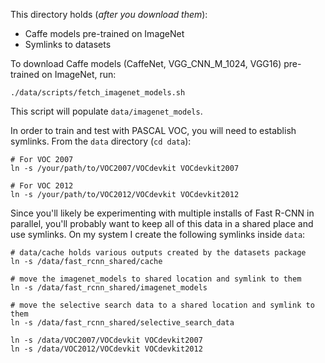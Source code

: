 This directory holds (*after you download them*):
- Caffe models pre-trained on ImageNet
- Symlinks to datasets

To download Caffe models (CaffeNet, VGG_CNN_M_1024, VGG16) pre-trained on ImageNet, run:

```
./data/scripts/fetch_imagenet_models.sh
```

This script will populate `data/imagenet_models`.

In order to train and test with PASCAL VOC, you will need to establish symlinks.
From the `data` directory (`cd data`):

```
# For VOC 2007
ln -s /your/path/to/VOC2007/VOCdevkit VOCdevkit2007

# For VOC 2012
ln -s /your/path/to/VOC2012/VOCdevkit VOCdevkit2012
```

Since you'll likely be experimenting with multiple installs of Fast R-CNN in
parallel, you'll probably want to keep all of this data in a shared place and
use symlinks. On my system I create the following symlinks inside `data`:

```
# data/cache holds various outputs created by the datasets package
ln -s /data/fast_rcnn_shared/cache

# move the imagenet_models to shared location and symlink to them
ln -s /data/fast_rcnn_shared/imagenet_models

# move the selective search data to a shared location and symlink to them
ln -s /data/fast_rcnn_shared/selective_search_data

ln -s /data/VOC2007/VOCdevkit VOCdevkit2007
ln -s /data/VOC2012/VOCdevkit VOCdevkit2012
```
